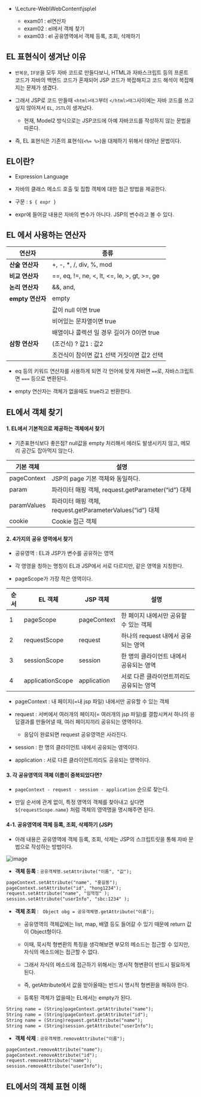 - \Lecture-Web\WebContent\jsp\el

  - exam01 : el연산자
  - exam02 : el에서 객체 찾기
  - exam03 : el 공유영역에서 객체 등록, 조회, 삭제하기
  



## EL 표현식이 생겨난 이유

- `반복문`, `IF문`을 모두 자바 코드로 만들다보니, HTML과 자바스크립트 등의 프론트 코드가 자바의 백엔드 코드가 혼재되어 JSP 코드가 복잡해지고 코드 해석이 복잡해지는 문제가 생겼다.

- 그래서 JSP로 코드 만들때 `<html>태그`부터 `</html>태그`사이에는 자바 코드를 쓰고 싶지 않아져서 `EL`, `JSTL`이 생겨났다. 
  - 현재, Model2 방식으로는 JSP코드에 아예 자바코드를 작성하지 않는 문법을 따른다.

- 즉, EL 표현식은 기존의 표현식(`<%= %>`)을 대체하기 위해서 태어난 문법이다.


## EL이란?

- Expression Language

- 자바의 클래스 메소드 호출 및 집합 객체에 대한 접근 방법을 제공한다.

- 구문 : `$ { expr }`

- expr에 들어갈 내용은 자바의 변수가 아니다. JSP의 변수라고 볼 수 있다.


## EL 에서 사용하는 연산자


|연산자 |종류|
|-------|-----|
|**산술 연산자** | +, -, *, /, div, %, mod|
|**비교 연산자** | ==, eq, !=, ne, <, lt, <=, le, >, gt, >=, ge|
|**논리 연산자** | &&, and, ||, or, !, not|
|**empty 연산자**| empty|
|                 |값이 null 이면 true|
|                 |비어있는 문자열이면 true|
|                 |배열이나 콜렉션 일 경우 길이가 0이면 true|
|**삼항 연산자** |(조건식) ? 값1 : 값2|
|                 |조건식이 참이면 값1 선택 거짓이면 값2 선택 |


- eq 등의 키워드 연산자를 사용하게 되면 각 언어에 맞게 자바면 `==`로, 자바스크립트면 `===` 등으로 변환된다.

- empty 연산자는 객체가 없을때도 true라고 반환한다.



## EL에서 객체 찾기

#### 1. EL에서 기본적으로 제공하는 객체에서 찾기

- 기존표현식보다 좋은점? null값을 empty 처리해서 에러도 발생시키지 않고, 메모리 공간도 잡아먹지 않는다.

|기본 객체 |설명|
|-----------|---------|
|pageContext |JSP의 page 기본 객체와 동일하다.|
|param |파라미터 매핑 객체, request.getParameter(“id”) 대체|
|paramValues |파라미터 매핑 객체, request.getParameterValues(“id”) 대체|
|cookie| Cookie 접근 객체|



#### 2. 4가지의 공유 영역에서 찾기

- 공유영역 : EL과 JSP가 변수를 공유하는 영역

- 각 영영을 칭하는 명칭이 EL과 JSP에서 서로 다르지만, 같은 영역을 지칭한다.

- pageScope가 가장 작은 영역이다.

|순서|EL 객체|JSP 객체|설명|
|----|-----------|---------|--------------------|
|1|pageScope |pageContext| 한 페이지 내에서만 공유할 수 있는 객체 |
|2|requestScope |request |하나의 request 내에서 공유되는 영역|
|3|sessionScope |session |한 명의 클라이언트 내에서 공유되는 영역|
|4|applicationScope |application |서로 다른 클라이언트끼리도 공유되는 영역|


- pageContext : 내 페이지(=내 jsp 파일) 내에서만 공유할 수 있는 객체 

- request : 서버에서 여러개의 페이지(= 여러개의 jsp 파일)를 결합시켜서 하나의 응답결과를 만들어낼 때, 여러 페이지끼리 공유되는 영역이다.
  - 응답이 완료되면 request 공유영역은 사라진다.

- session : 한 명의 클라이언트 내에서 공유되는 영역이다. 

- application : 서로 다른 클라이언트끼리도 공유되는 영역이다. 



#### 3. 각 공유영역의 객체 이름이 중복되었다면?

- `pageContext - request - session - application` 순으로 찾는다. 

- 만일 순서에 관계 없이, 특정 영역의 객체를 찾아내고 싶다면 `${requestScope.name}` 처럼 객체의 영역명을 명시해주면 된다. 



#### 4-1. 공유영역에 객체 등록, 조회, 삭제하기 (JSP)

- 아래 내용은 공유영역에 객체 등록, 조회, 삭제는 JSP의 스크립트릿을 통해 자바 문법으로 작성하는 방법이다.

![image](https://user-images.githubusercontent.com/77392444/123024369-ec5e4400-d413-11eb-9831-b47fafbdc4ec.png)

- **객체 등록** : `공유객체명.setAttribute("이름", "값");`

```jsp
pageContext.setAttribute("name", "홍길동");
pageContext.setAttribute("id", "hong1234");
request.setAttribute("name", "임꺽정" );
session.setAttribute("userInfo", "sbc:1234" );
```

- **객체 조회** : ` Object obg = 공유객체명.getAttribute("이름");`

  - 공유영역의 객체값에는 list, map, 배열 등도 들어갈 수 있기 때문에 return 값이 Object형이다.

  - 이때, 묵시적 형변환의 특징을 생각해보면 부모의 메소드는 접근할 수 있지만, 자식의 메소드에는 접근할 수 없다.

  - 그래서 자식의 메소드에 접근하기 위해서는 명시적 형변환이 반드시 필요하게 된다. 
  
  - 즉, getAttribute에서 값을 받아올때는 반드시 명시적 형변환을 해줘야 한다. 

  - 등록된 객체가 없을때는 EL에서는 empty가 된다.

```jsp
String name = (String)pageContext.getAttribute("name");
String name = (String)pageContext.getAttribute("id");
String name = (String)request.getAttribute("name");
String name = (String)session.getAttribute("userInfo");
```


- **객체 삭제** : `공유객체명.removeAttribute("이름");`

```jsp
pageContext.removeAttribute("name");
pageContext.removeAttribute("id");
request.removeAttribute("name");
session.removeAttribute("userInfo");
```


## EL에서의 객체 표현 이해
